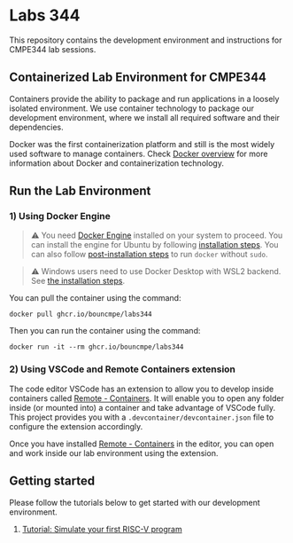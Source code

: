 # Labs 344

This repository contains the development environment and instructions for CMPE344 lab sessions. 

## Containerized Lab Environment for CMPE344

Containers provide the ability to package and run applications in a loosely isolated environment. We use container technology to package our development environment, where we install all required software and their dependencies. 

Docker was the first containerization platform and still is the most widely used software to manage containers. Check [Docker overview](https://docs.docker.com/get-started/overview/) for more information about Docker and containerization technology.

## Run the Lab Environment

### 1) Using Docker Engine

> :warning: You need [Docker Engine](https://docs.docker.com/engine/) installed on your system to proceed. You can install the engine for Ubuntu by following [installation steps](https://docs.docker.com/engine/install/ubuntu/). You can also follow [post-installation steps](https://docs.docker.com/engine/install/linux-postinstall/) to run `docker` without `sudo`.

> :warning: Windows users need to use Docker Desktop with WSL2 backend. See [the installation steps](https://docs.docker.com/desktop/install/windows-install/). 

You can pull the container using the command:
```
docker pull ghcr.io/bouncmpe/labs344
```

Then you can run the container using the command:
```
docker run -it --rm ghcr.io/bouncmpe/labs344
```


### 2) Using VSCode and Remote Containers extension

The code editor VSCode has an extension to allow you to develop inside containers called [Remote - Containers](https://code.visualstudio.com/docs/remote/containers). It will enable you to open any folder inside (or mounted into) a container and take advantage of VSCode fully. This project provides you with a `.devcontainer/devcontainer.json` file to configure the extension accordingly.

Once you have installed [Remote - Containers](https://code.visualstudio.com/docs/remote/containers) in the editor, you can open and work inside our lab environment using the extension.

## Getting started

Please follow the tutorials below to get started with our development environment.

1. [Tutorial: Simulate your first RISC-V program](tutorials/fibonacci)
